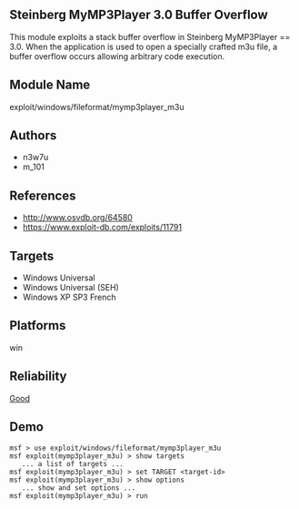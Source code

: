 ## Steinberg MyMP3Player 3.0 Buffer Overflow

This module exploits a stack buffer overflow in Steinberg 
MyMP3Player == 3.0. When the application is used to open a 
specially crafted m3u file, a buffer overflow occurs 
allowing arbitrary code execution.


## Module Name
exploit/windows/fileformat/mymp3player_m3u

## Authors
* n3w7u
* m_101


## References
* http://www.osvdb.org/64580
* https://www.exploit-db.com/exploits/11791



## Targets
* Windows Universal
* Windows Universal (SEH)
* Windows XP SP3 French


## Platforms
win

## Reliability
[Good](https://github.com/rapid7/metasploit-framework/wiki/Exploit-Ranking)

## Demo

```
msf > use exploit/windows/fileformat/mymp3player_m3u
msf exploit(mymp3player_m3u) > show targets
   ... a list of targets ...
msf exploit(mymp3player_m3u) > set TARGET <target-id>
msf exploit(mymp3player_m3u) > show options
   ... show and set options ...
msf exploit(mymp3player_m3u) > run
```
    
    